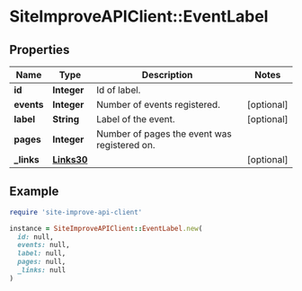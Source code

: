 # SiteImproveAPIClient::EventLabel

## Properties

| Name | Type | Description | Notes |
| ---- | ---- | ----------- | ----- |
| **id** | **Integer** | Id of label. |  |
| **events** | **Integer** | Number of events registered. | [optional] |
| **label** | **String** | Label of the event. | [optional] |
| **pages** | **Integer** | Number of pages the event was registered on. |  |
| **_links** | [**Links30**](Links30.md) |  | [optional] |

## Example

```ruby
require 'site-improve-api-client'

instance = SiteImproveAPIClient::EventLabel.new(
  id: null,
  events: null,
  label: null,
  pages: null,
  _links: null
)
```

